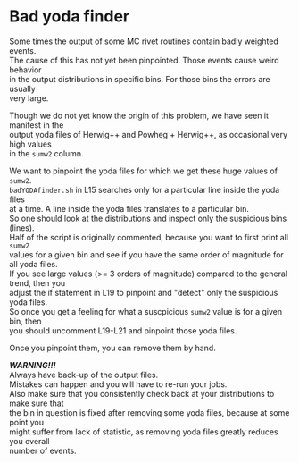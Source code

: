 # Bad yoda finder
Some times the output of some MC rivet routines contain badly weighted events.  
The cause of this has not yet been pinpointed. Those events cause weird behavior  
in the output distributions in specific bins. For those bins the errors are usually  
very large.  

Though we do not yet know the origin of this problem, we have seen it manifest in the  
output yoda files of Herwig++ and Powheg + Herwig++, as occasional very high values  
in the `sumw2` column.

We want to pinpoint the yoda files for which we get these huge values of `sumw2`.  
`badYODAfinder.sh` in L15 searches only for a particular line inside the yoda files  
at a time. A line inside the yoda files translates to a particular bin.  
So one should look at the distributions and inspect only the suspicious bins (lines).  
Half of the script is originally commented, because you want to first print all `sumw2`  
values for a given bin and see if you have the same order of magnitude for all yoda files.  
If you see large values (>= 3 orders of magnitude) compared to the general trend, then you  
adjust the if statement in L19 to pinpoint and "detect" only the suspicious yoda files.  
So once you get a feeling for what a suscpicious `sumw2` value is for a given bin, then  
you should uncomment L19-L21 and pinpoint those yoda files.

Once you pinpoint them, you can remove them by hand.  

***WARNING!!!***  
Always have back-up of the output files.  
Mistakes can happen and you will have to re-run your jobs.  
Also make sure that you consistently check back at your distributions to make sure that  
the bin in question is fixed after removing some yoda files, because at some point you  
might suffer from lack of statistic, as removing yoda files greatly reduces you overall  
number of events.
